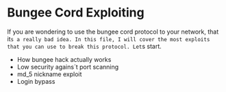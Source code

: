 # Bungee Cord Exploiting
If you are wondering to use the bungee cord protocol to your network, that it`s a really bad idea.
In this file, I will cover the most exploits that you can use to break this protocol.
Let`s start.

- How bungee hack actually works
- Low security agains´t port scanning 
- md_5 nickname exploit
- Login bypass

